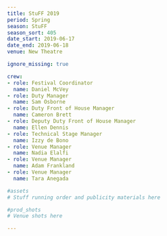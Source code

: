 ```yaml
---
title: StuFF 2019
period: Spring
season: StuFF
season_sort: 405
date_start: 2019-06-17
date_end: 2019-06-18
venue: New Theatre 

ignore_missing: true 

crew:
- role: Festival Coordinator
  name: Daniel McVey
- role: Duty Manager
  name: Sam Osborne
- role: Duty Front of House Manager
  name: Cameron Brett 
- role: Deputy Duty Front of House Manager
  name: Ellen Dennis 
- role: Technical Stage Manager
  name: Izzy de Bono 
- role: Venue Manager
  name: Nadia Elalfi
- role: Venue Manager
  name: Adam Frankland
- role: Venue Manager
  name: Tara Anegada

#assets
# Stuff running order and publicity materials here

#prod_shots
# Venue shots here 

---
```

